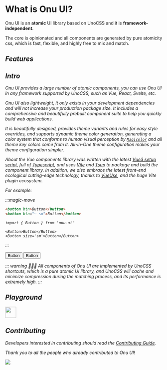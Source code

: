 # What is Onu UI?

Onu UI is an **atomic** UI library based on UnoCSS and it is **framework-independent**.

The core is opinionated and all components are generated by pure atomicity css, which is fast, flexible, and highly free to mix and match.

## <i i-carbon-delivery-parcel /> Features

<Feature />

## <i i-carbon-document-word-processor-reference /> Intro

Onu UI provides a large number of atomic components, you can use Onu UI in any framework supported by UnoCSS, such as Vue, React, Svelte, etc.

Onu UI also lightweight, it only exists in your development dependencies and will not increase your production package size. It includes a comprehensive and beautifully prebuilt component suite to help you quickly build web applications.

It is beautifully designed, provides theme variants and rules for easy style overrides, and supports dynamic theme color generation, generating a color system that conforms to human visual perception by [`Magicolor`](https://github.com/zyyv/magic-color) and all theme key colors come from it. All-in-One theme configuration makes your theme configuration simpler.

About the Vue components library was written with the latest [Vue3 setup script](https://vuejs.org/guide/typescript/composition-api.html), full of [Typescript](https://www.typescriptlang.org/), and uses [Vite](https://vitejs.dev/) and [Tsup](https://github.com/egoist/tsup) to package and build the component library. In addition, we also embrace the latest front-end ecological cutting-edge technology, thanks to [VueUse](https://vueuse.org/), and the huge Vite plugin ecosystem.

For example:

:::magic-move
```html [unocss]
<button btn>Button</button>
<button btn="~ sm">Button</button>
```
```vue [vue]
import { Button } from 'onu-ui'

<Button>Button</Button>
<Button size='sm'>Button</Button>
```
:::

<button btn>Button</button>
<button ml-2 btn="~ sm">Button</button>

::: warning 🌟🌟🌟
All components of Onu UI are implemented by UnoCSS shortcuts, which is a pure atomic UI library, and UnoCSS will cache and minimize compression during the matching process, and its performance is extremely high.
:::

## <i i-carbon-template /> Playground

<a target="_blank"  href="https://stackblitz.com/edit/onu-starter">
<img src="https://img.shields.io/badge/Try%20on%20Stackblitz-1877F2?style=for-the-badge&logo=stackblitz&logoColor=white" height="35" />
</a>

<!-- ## Discussions

Since `OnuUI` is under intensive development, we need your valuable comments and feature requirements of the component

Welcome to contact us at [Discussions](https://github.com/onu-ui/onu-ui/discussions) or [Issues](https://github.com/onu-ui/onu-ui/issues/new/choose), we will be more than happy to reply to your message.

If you submit any bugs, please use the [OnuUI Playground](https://onu.zyob.top/play/) to provide a minimal reproduction. -->

## <i i-carbon-user-favorite-alt-filled /> Contributing

Developers interested in contributing should read the [Contributing Guide](https://github.com/onu-ui/onu-ui/blob/main/CONTRIBUTING.md).

Thank you to all the people who already contributed to Onu UI!

<a href="https://github.com/onu-ui/onu-ui/graphs/contributors"><img src="https://contributors.nn.ci/api?repo=onu-ui/onu-ui" /></a>
